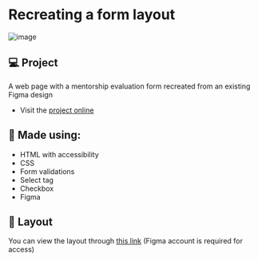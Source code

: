 # Recreating a form layout
![image](https://github.com/rodirog/formulario-avancado/assets/101756238/a830932e-f0de-42be-9a46-61c60c682a25)



## 💻 Project
A web page with a mentorship evaluation form recreated from an existing Figma design

- Visit the [project online](https://rodirog.github.io/formulario-avancado/)


## 🧪 Made using:

- HTML with accessibility
- CSS
- Form validations
- Select tag
- Checkbox
- Figma



## 🔖 Layout
You can view the layout through [this link](https://www.figma.com/file/fnZyJHs7eqNFAA7tUrKcsD/Stage-03---Formul%C3%A1rio-avan%C3%A7ado/duplicate) (Figma account is required for access)
